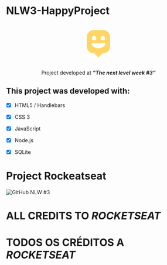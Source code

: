 # NLW3-HappyProject

<br>

<div align="center">
    <img 
    src = "public/images/logo-icon.png"/>
<br>
<br>
<p>Project developed at <i><b>"The next level week #3"</b></i></p>
</div>


## This project was developed with:

- [x] HTML5 / Handlebars

- [x] CSS 3

- [x] JavaScript

- [x] Node.js

- [x] SQLite

# Project Rockeatseat

![GitHub NLW #3](https://github.com/guilhermecapitao/nlw3-discovery-happy)

# ALL CREDITS TO _ROCKETSEAT_

# TODOS OS CRÉDITOS A _ROCKETSEAT_